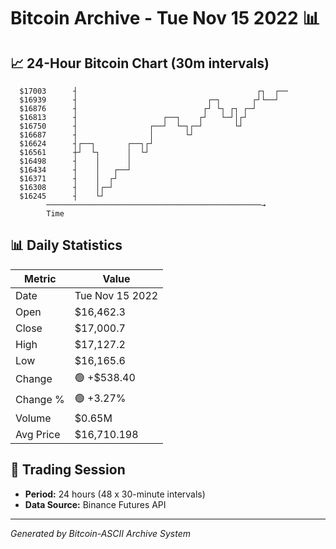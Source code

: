 # Bitcoin Archive - Tue Nov 15 2022 📊

## 📈 24-Hour Bitcoin Chart (30m intervals)

```
  $17003      ┤                                        ┌┐  ┌── 
  $16939      ┤                             ┌─┐       ┌┘└──┘   
  $16876      ┤                            ┌┘ └┐ ┌┐ ┌─┘        
  $16813      ┤                   ┌──┐    ┌┘   └─┘│┌┘          
  $16750      ┤                ┌──┘  └─┐┌─┘       └┘           
  $16687      ┤                │       └┘                      
  $16624      ┤┌──┐       ┌──┐┌┘                               
  $16561      ┼┘  └┐      │  └┘                                
  $16498      ┤    │      │                                    
  $16434      ┤    │   ┌──┘                                    
  $16371      ┤    │  ┌┘                                       
  $16308      ┤    │┌─┘                                        
  $16245      ┤    └┘                                          
        ────────────────────────────────────────────────→
        Time
```

## 📊 Daily Statistics

| Metric | Value |
|--------|-------|
| Date | Tue Nov 15 2022 |
| Open | $16,462.3 |
| Close | $17,000.7 |
| High | $17,127.2 |
| Low | $16,165.6 |
| Change | 🟢 +$538.40 |
| Change % | 🟢 +3.27% |
| Volume | $0.65M |
| Avg Price | $16,710.198 |

## 📅 Trading Session

- **Period:** 24 hours (48 x 30-minute intervals)
- **Data Source:** Binance Futures API

---
*Generated by Bitcoin-ASCII Archive System*
